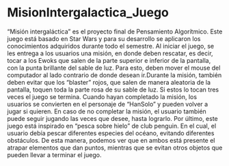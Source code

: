 # MisionIntergalactica_Juego

“Misión intergaláctica” es el proyecto final de Pensamiento Algorítmico. Este juego está basado en Star Wars y para su desarrollo se aplicaron los conocimientos adquiridos durante todo el semestre. Al iniciar el juego, se les entrega a los usuarios una misión, en donde deben rescatar, es decir, tocar a los Ewoks que salen de la parte superior e inferior de la pantalla, con la punta brillante del sable de luz. Para esto, deben mover el mouse del computador al lado contrario de donde desean ir.Durante la misión, también deben evitar que los “blaster” rojos, que salen de manera aleatoria de la pantalla, toquen toda la parte rosa de su sable de luz. Si estos lo tocan tres veces el juego se termina. 
Cuando hayan completado la misión, los usuarios se convierten en el personaje de “HanSolo” y pueden volver a jugar si quieren. En caso de no completar la misión, el usuario también puede seguir jugando las veces que desee, hasta lograrlo.
Por último, este juego está inspirado en “pesca sobre hielo” de club penguin. En el cual, el usuario debía pescar diferentes especies del océano, evitando diferentes obstáculos. De esta manera, podemos ver que en ambos está presente el atrapar elementos que dan puntos, mientras que se evitan otros objetos que pueden llevar a terminar el juego.
